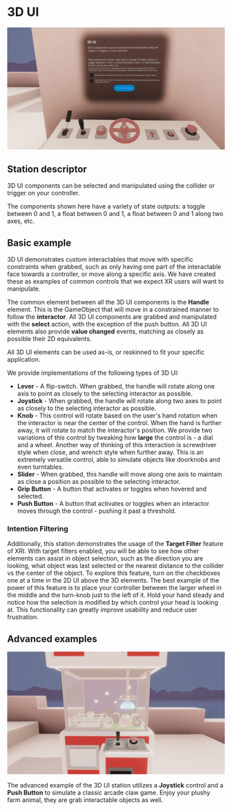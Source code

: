 # 3D UI

![3D UI interactables - Levers, joysticks, and wheels](Images/Station-06-3DUI.jpg)

## Station descriptor

3D UI components can be selected and manipulated using the collider or trigger on your controller.

The components shown here have a variety of state outputs: a toggle between 0 and 1, a float between 0 and 1, a float between 0 and 1 along two axes, etc. 

## Basic example

3D UI demonstrates custom interactables that move with specific constraints when grabbed, such as only having one part of the interactable face towards a controller, or move along a specific axis. We have created these as examples of common controls that we expect XR users will want to manipulate.

The common element between all the 3D UI components is the **Handle** element. This is the GameObject that will move in a constrained manner to follow the **interactor**. All 3D UI components are grabbed and manipulated with the **select** action, with the exception of the push button. All 3D UI elements also provide **value changed** events, matching as closely as possible their 2D equivalents.

All 3D UI elements can be used as-is, or reskinned to fit your specific application.

We provide implementations of the following types of 3D UI:
* **Lever** - A flip-switch. When grabbed, the handle will rotate along one axis to point as closely to the selecting interactor as possible.
* **Joystick** - When grabbed, the handle will rotate along two axes to point as closely to the selecting interactor as possible.
* **Knob** - This control will rotate based on the user's hand rotation when the interactor is near the center of the control. When the hand is further away, it will rotate to match the interactor's position. We provide two variations of this control by tweaking how **large** the control is - a dial and a wheel. Another way of thinking of this interaction is screwdriver style when close, and wrench style when further away. This is an extremely versatile control, able to simulate objects like doorknobs and even turntables.
* **Slider** - When grabbed, this handle will move along one axis to maintain as close a position as possible to the selecting interactor.
* **Grip Button** - A button that activates or toggles when hovered and selected.
* **Push Button** - A button that activates or toggles when an interactor moves through the control - pushing it past a threshold.

### Intention Filtering

Additionally, this station demonstrates the usage of the **Target Filter** feature of XRI. With target filters enabled, you will be able to see how other elements can assist in object selection, such as the direction you are looking, what object was last selected or the nearest distance to the collider vs the center of the object. To explore this feature, turn on the checkboxes one at a time in the 2D UI above the 3D elements. The best example of the power of this feature is to place your controller between the larger wheel in the middle and the turn-knob just to the left of it. Hold your hand steady and notice how the selection is modified by which control your head is looking at. This functionality can greatly improve usability and reduce user frustration.

## Advanced examples

![3D UI interactables used to control a claw game](Images/Station-06-3DUI-Advanced.jpg)

The advanced example of the 3D UI station utilizes a **Joystick** control and a **Push Button** to simulate a classic arcade claw game. Enjoy your plushy farm animal, they are grab interactable objects as well.
